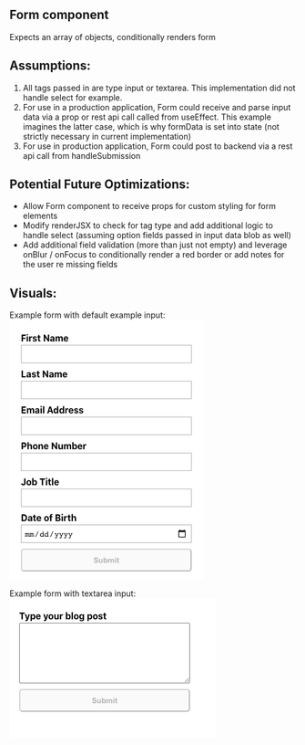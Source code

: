 ## Form component

Expects an array of objects, conditionally renders form

## Assumptions:

1. All tags passed in are type input or textarea. This implementation did not handle select for example.
2. For use in a production application, Form could receive and parse input data via a prop or rest api call called from useEffect. This example imagines the latter case, which is why formData is set into state (not strictly necessary in current implementation)
3. For use in production application, Form could post to backend via a rest api call from handleSubmission

## Potential Future Optimizations:

-   Allow Form component to receive props for custom styling for form elements
-   Modify renderJSX to check for tag type and add additional logic to handle select (assuming option fields passed in input data blob as well)
-   Add additional field validation (more than just not empty) and leverage onBlur / onFocus to conditionally render a red border or add notes for the user re missing fields

## Visuals:

Example form with default example input:<br/>
![Example form 1](default.png)<br/>

Example form with textarea input:<br/>
![Example form 2](textarea.png)<br/>

